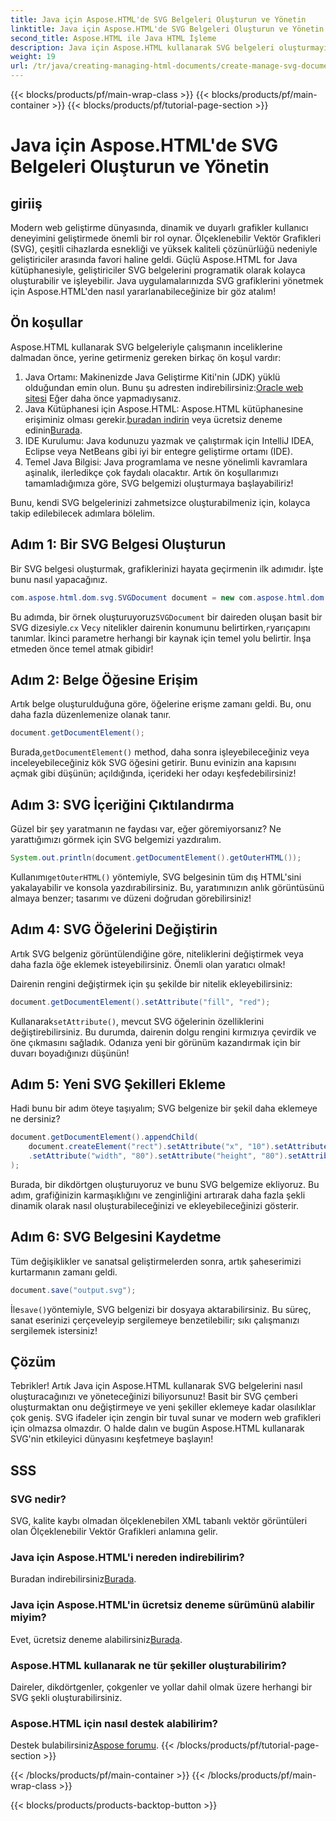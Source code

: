 ```yaml
---
title: Java için Aspose.HTML'de SVG Belgeleri Oluşturun ve Yönetin
linktitle: Java için Aspose.HTML'de SVG Belgeleri Oluşturun ve Yönetin
second_title: Aspose.HTML ile Java HTML İşleme
description: Java için Aspose.HTML kullanarak SVG belgeleri oluşturmayı ve yönetmeyi öğrenin! Bu kapsamlı kılavuz, temel oluşturmadan gelişmiş düzenlemeye kadar her şeyi kapsar.
weight: 19
url: /tr/java/creating-managing-html-documents/create-manage-svg-documents/
---
```


{{< blocks/products/pf/main-wrap-class >}}
{{< blocks/products/pf/main-container >}}
{{< blocks/products/pf/tutorial-page-section >}}

# Java için Aspose.HTML'de SVG Belgeleri Oluşturun ve Yönetin

## giriiş
Modern web geliştirme dünyasında, dinamik ve duyarlı grafikler kullanıcı deneyimini geliştirmede önemli bir rol oynar. Ölçeklenebilir Vektör Grafikleri (SVG), çeşitli cihazlarda esnekliği ve yüksek kaliteli çözünürlüğü nedeniyle geliştiriciler arasında favori haline geldi. Güçlü Aspose.HTML for Java kütüphanesiyle, geliştiriciler SVG belgelerini programatik olarak kolayca oluşturabilir ve işleyebilir. Java uygulamalarınızda SVG grafiklerini yönetmek için Aspose.HTML'den nasıl yararlanabileceğinize bir göz atalım!
## Ön koşullar
Aspose.HTML kullanarak SVG belgeleriyle çalışmanın inceliklerine dalmadan önce, yerine getirmeniz gereken birkaç ön koşul vardır:
1.  Java Ortamı: Makinenizde Java Geliştirme Kiti'nin (JDK) yüklü olduğundan emin olun. Bunu şu adresten indirebilirsiniz:[Oracle web sitesi](https://www.oracle.com/java/technologies/javase-jdk11-downloads.html) Eğer daha önce yapmadıysanız.
2.  Java Kütüphanesi için Aspose.HTML: Aspose.HTML kütüphanesine erişiminiz olması gerekir.[buradan indirin](https://releases.aspose.com/html/java/) veya ücretsiz deneme edinin[Burada](https://releases.aspose.com/).
3. IDE Kurulumu: Java kodunuzu yazmak ve çalıştırmak için IntelliJ IDEA, Eclipse veya NetBeans gibi iyi bir entegre geliştirme ortamı (IDE).
4. Temel Java Bilgisi: Java programlama ve nesne yönelimli kavramlara aşinalık, ilerledikçe çok faydalı olacaktır.
Artık ön koşullarımızı tamamladığımıza göre, SVG belgemizi oluşturmaya başlayabiliriz!

Bunu, kendi SVG belgelerinizi zahmetsizce oluşturabilmeniz için, kolayca takip edilebilecek adımlara bölelim.
## Adım 1: Bir SVG Belgesi Oluşturun
Bir SVG belgesi oluşturmak, grafiklerinizi hayata geçirmenin ilk adımıdır. İşte bunu nasıl yapacağınız.

```java
com.aspose.html.dom.svg.SVGDocument document = new com.aspose.html.dom.svg.SVGDocument("<svg xmlns='http://www.w3.org/2000/svg'><daire cx='50' cy='50' r='40'/></svg>", ".");
```

 Bu adımda, bir örnek oluşturuyoruz`SVGDocument` bir daireden oluşan basit bir SVG dizesiyle.`cx` Ve`cy` nitelikler dairenin konumunu belirtirken,`r`yarıçapını tanımlar. İkinci parametre herhangi bir kaynak için temel yolu belirtir. İnşa etmeden önce temel atmak gibidir!
## Adım 2: Belge Öğesine Erişim
Artık belge oluşturulduğuna göre, öğelerine erişme zamanı geldi. Bu, onu daha fazla düzenlemenize olanak tanır.

```java
document.getDocumentElement();
```

 Burada,`getDocumentElement()` method, daha sonra işleyebileceğiniz veya inceleyebileceğiniz kök SVG öğesini getirir. Bunu evinizin ana kapısını açmak gibi düşünün; açıldığında, içerideki her odayı keşfedebilirsiniz!
## Adım 3: SVG İçeriğini Çıktılandırma
Güzel bir şey yaratmanın ne faydası var, eğer göremiyorsanız? Ne yarattığımızı görmek için SVG belgemizi yazdıralım.

```java
System.out.println(document.getDocumentElement().getOuterHTML());
```

 Kullanımı`getOuterHTML()` yöntemiyle, SVG belgesinin tüm dış HTML'sini yakalayabilir ve konsola yazdırabilirsiniz. Bu, yaratımınızın anlık görüntüsünü almaya benzer; tasarımı ve düzeni doğrudan görebilirsiniz!
## Adım 4: SVG Öğelerini Değiştirin
Artık SVG belgeniz görüntülendiğine göre, niteliklerini değiştirmek veya daha fazla öğe eklemek isteyebilirsiniz. Önemli olan yaratıcı olmak!

Dairenin rengini değiştirmek için şu şekilde bir nitelik ekleyebilirsiniz:
```java
document.getDocumentElement().setAttribute("fill", "red");
```

 Kullanarak`setAttribute()`, mevcut SVG öğelerinin özelliklerini değiştirebilirsiniz. Bu durumda, dairenin dolgu rengini kırmızıya çevirdik ve öne çıkmasını sağladık. Odanıza yeni bir görünüm kazandırmak için bir duvarı boyadığınızı düşünün!
## Adım 5: Yeni SVG Şekilleri Ekleme
Hadi bunu bir adım öteye taşıyalım; SVG belgenize bir şekil daha eklemeye ne dersiniz? 

```java
document.getDocumentElement().appendChild(
    document.createElement("rect").setAttribute("x", "10").setAttribute("y", "10")
    .setAttribute("width", "80").setAttribute("height", "80").setAttribute("fill", "blue")
);
```

Burada, bir dikdörtgen oluşturuyoruz ve bunu SVG belgemize ekliyoruz. Bu adım, grafiğinizin karmaşıklığını ve zenginliğini artırarak daha fazla şekli dinamik olarak nasıl oluşturabileceğinizi ve ekleyebileceğinizi gösterir.
## Adım 6: SVG Belgesini Kaydetme
Tüm değişiklikler ve sanatsal geliştirmelerden sonra, artık şaheserimizi kurtarmanın zamanı geldi.

```java
document.save("output.svg");
```

 İle`save()`yöntemiyle, SVG belgenizi bir dosyaya aktarabilirsiniz. Bu süreç, sanat eserinizi çerçeveleyip sergilemeye benzetilebilir; sıkı çalışmanızı sergilemek istersiniz!
## Çözüm
Tebrikler! Artık Java için Aspose.HTML kullanarak SVG belgelerini nasıl oluşturacağınızı ve yöneteceğinizi biliyorsunuz! Basit bir SVG çemberi oluşturmaktan onu değiştirmeye ve yeni şekiller eklemeye kadar olasılıklar çok geniş. SVG ifadeler için zengin bir tuval sunar ve modern web grafikleri için olmazsa olmazdır. O halde dalın ve bugün Aspose.HTML kullanarak SVG'nin etkileyici dünyasını keşfetmeye başlayın!
## SSS
### SVG nedir?
SVG, kalite kaybı olmadan ölçeklenebilen XML tabanlı vektör görüntüleri olan Ölçeklenebilir Vektör Grafikleri anlamına gelir.
### Java için Aspose.HTML'i nereden indirebilirim?
 Buradan indirebilirsiniz[Burada](https://releases.aspose.com/html/java/).
### Java için Aspose.HTML'in ücretsiz deneme sürümünü alabilir miyim?
 Evet, ücretsiz deneme alabilirsiniz[Burada](https://releases.aspose.com/).
### Aspose.HTML kullanarak ne tür şekiller oluşturabilirim?
Daireler, dikdörtgenler, çokgenler ve yollar dahil olmak üzere herhangi bir SVG şekli oluşturabilirsiniz.
### Aspose.HTML için nasıl destek alabilirim?
Destek bulabilirsiniz[Aspose forumu](https://forum.aspose.com/c/html/29).
{{< /blocks/products/pf/tutorial-page-section >}}

{{< /blocks/products/pf/main-container >}}
{{< /blocks/products/pf/main-wrap-class >}}

{{< blocks/products/products-backtop-button >}}

